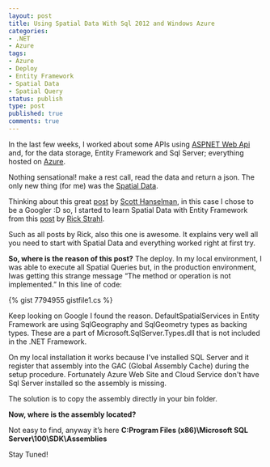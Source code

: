```yaml
---
layout: post
title: Using Spatial Data With Sql 2012 and Windows Azure
categories:
- .NET
- Azure
tags:
- Azure
- Deploy
- Entity Framework
- Spatial Data
- Spatial Query
status: publish
type: post
published: true
comments: true
---
```

In the last few weeks, I worked about some APIs using <a title="Web API Posts" href="http://tostring.it/category/webdev/webapi-webdev/" target="_blank">ASPNET Web Api</a> and, for the data storage, Entity Framework and Sql Server; everything hosted on <a title="Windows Azure" href="http://www.windowsazure.com/" target="_blank">Azure</a>.

Nothing sensational! make a rest call, read the data and return a json. The only new thing (for me) was the <a title="Spatial Data Wiki" href="http://en.wikipedia.org/wiki/Spatial_database" target="_blank">Spatial Data</a>.

Thinking about this great <a title="Am I really a developer or just a good googler?" href="http://www.hanselman.com/blog/AmIReallyADeveloperOrJustAGoodGoogler.aspx" target="_blank">post</a> by <a title="Scott Hanselman on Twitter" href="https://twitter.com/shanselman" target="_blank">Scott Hanselman</a>, in this case I chose to be a Googler :D so, I started to learn Spatial Data with Entity Framework from this <a title="Basic Spatial Data with SQL Server and Entity Framework 5.0" href="http://www.west-wind.com/weblog/posts/2012/Jun/21/Basic-Spatial-Data-with-SQL-Server-and-Entity-Framework-50" target="_blank">post</a> by <a title="Rick Strahl on Twitter" href="https://twitter.com/RickStrahl" target="_blank">Rick Strahl</a>.

Such as all posts by Rick, also this one is awesome. It explains very well all you need to start with Spatial Data and everything worked right at first try.

<strong>So, where is the reason of this post?</strong> The deploy.
In my local environment, I was able to execute all Spatial Queries but, in the production environment, Iwas getting this strange message “The method or operation is not implemented.” In this line of code:

{% gist 7794955 gistfile1.cs %}

Keep looking on Google I found the reason. DefaultSpatialServices in Entity Framework are using SqlGeography and SqlGeometry types as backing types. These are a part of Microsoft.SqlServer.Types.dll that is not included in the .NET Framework.

On my local installation it works because I've installed SQL Server and it register that assembly into the GAC (Global Assembly Cache) during the setup procedure. Fortunately Azure Web Site and Cloud Service don't have Sql Server installed so the assembly is missing.

The solution is to copy the assembly directly in your bin folder.

<strong>Now, where is the assembly <strong>located</strong>?</strong>

Not easy to find, anyway it’s here <strong>C:Program Files (x86)\Microsoft SQL Server\100\SDK\Assemblies</strong>

Stay Tuned!
